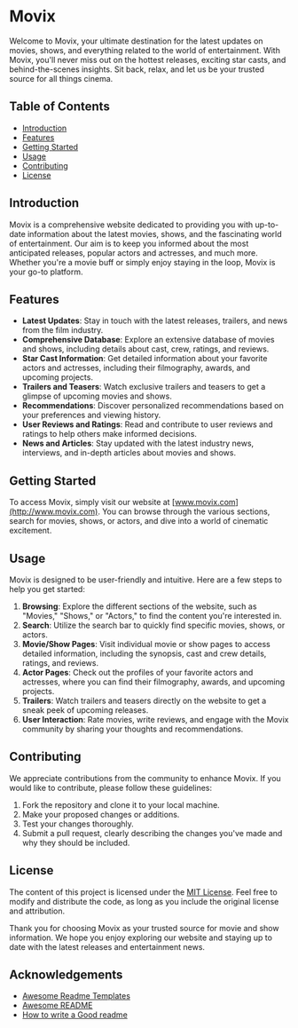 # Movix

Welcome to Movix, your ultimate destination for the latest updates on movies, shows, and everything related to the world of entertainment. With Movix, you'll never miss out on the hottest releases, exciting star casts, and behind-the-scenes insights. Sit back, relax, and let us be your trusted source for all things cinema.

## Table of Contents
- [Introduction](#introduction)
- [Features](#features)
- [Getting Started](#getting-started)
- [Usage](#usage)
- [Contributing](#contributing)
- [License](#license)

## Introduction
Movix is a comprehensive website dedicated to providing you with up-to-date information about the latest movies, shows, and the fascinating world of entertainment. Our aim is to keep you informed about the most anticipated releases, popular actors and actresses, and much more. Whether you're a movie buff or simply enjoy staying in the loop, Movix is your go-to platform.

## Features
- **Latest Updates**: Stay in touch with the latest releases, trailers, and news from the film industry.
- **Comprehensive Database**: Explore an extensive database of movies and shows, including details about cast, crew, ratings, and reviews.
- **Star Cast Information**: Get detailed information about your favorite actors and actresses, including their filmography, awards, and upcoming projects.
- **Trailers and Teasers**: Watch exclusive trailers and teasers to get a glimpse of upcoming movies and shows.
- **Recommendations**: Discover personalized recommendations based on your preferences and viewing history.
- **User Reviews and Ratings**: Read and contribute to user reviews and ratings to help others make informed decisions.
- **News and Articles**: Stay updated with the latest industry news, interviews, and in-depth articles about movies and shows.

## Getting Started
To access Movix, simply visit our website at [www.movix.com](http://www.movix.com). You can browse through the various sections, search for movies, shows, or actors, and dive into a world of cinematic excitement.

## Usage
Movix is designed to be user-friendly and intuitive. Here are a few steps to help you get started:

1. **Browsing**: Explore the different sections of the website, such as "Movies," "Shows," or "Actors," to find the content you're interested in.
2. **Search**: Utilize the search bar to quickly find specific movies, shows, or actors.
3. **Movie/Show Pages**: Visit individual movie or show pages to access detailed information, including the synopsis, cast and crew details, ratings, and reviews.
4. **Actor Pages**: Check out the profiles of your favorite actors and actresses, where you can find their filmography, awards, and upcoming projects.
5. **Trailers**: Watch trailers and teasers directly on the website to get a sneak peek of upcoming releases.
6. **User Interaction**: Rate movies, write reviews, and engage with the Movix community by sharing your thoughts and recommendations.

## Contributing
We appreciate contributions from the community to enhance Movix. If you would like to contribute, please follow these guidelines:

1. Fork the repository and clone it to your local machine.
2. Make your proposed changes or additions.
3. Test your changes thoroughly.
4. Submit a pull request, clearly describing the changes you've made and why they should be included.

## License
The content of this project is licensed under the [MIT License](LICENSE). Feel free to modify and distribute the code, as long as you include the original license and attribution.

Thank you for choosing Movix as your trusted source for movie and show information. We hope you enjoy exploring our website and staying up to date with the latest releases and entertainment news.
## Acknowledgements

 - [Awesome Readme Templates](https://awesomeopensource.com/project/elangosundar/awesome-README-templates)
 - [Awesome README](https://github.com/matiassingers/awesome-readme)
 - [How to write a Good readme](https://bulldogjob.com/news/449-how-to-write-a-good-readme-for-your-github-project)

